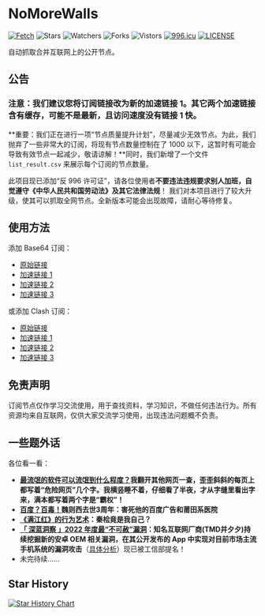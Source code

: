 # NoMoreWalls

[![Fetch](https://github.com/peasoft/NoMoreWalls/actions/workflows/fetch.yml/badge.svg)](https://github.com/peasoft/NoMoreWalls/actions/workflows/fetch.yml) ![Stars](https://img.shields.io/github/stars/peasoft/NoMoreWalls) ![Watchers](https://img.shields.io/github/watchers/peasoft/NoMoreWalls) ![Forks](https://img.shields.io/github/forks/peasoft/NoMoreWalls) ![Vistors](https://visitor-badge.laobi.icu/badge?page_id=peasoft.NoMoreWalls) [![996.icu](https://img.shields.io/badge/link-996.icu-red.svg)](https://996.icu) [![LICENSE](https://img.shields.io/badge/license-Anti%20996-blue.svg)](LICENSE.md)

自动抓取合并互联网上的公开节点。

## 公告

### 注意：我们建议您将订阅链接改为新的加速链接 1。其它两个加速链接含有缓存，可能不是最新，且访问速度没有链接 1 快。
**重要：我们正在进行一项“节点质量提升计划”，尽量减少无效节点。为此，我们抛弃了一些非常大的订阅，将现有节点数量控制在了 1000 以下，这暂时有可能会导致有效节点一起减少，敬请谅解！**同时，我们新增了一个文件 `list_result.csv` 来展示每个订阅的节点数量。

此项目现已添加“反 996 许可证”，请各位使用者**不要违法违规要求别人加班，自觉遵守《中华人民共和国劳动法》及其它法律法规**！
我们对本项目进行了较大升级，使其可以抓取全网节点。全新版本可能会出现故障，请耐心等待修复。

## 使用方法

添加 Base64 订阅：
- [原始链接](https://raw.githubusercontent.com/peasoft/NoMoreWalls/master/list.txt)
- [加速链接 1](https://ghproxy.net/https://raw.githubusercontent.com/peasoft/NoMoreWalls/master/list.txt)
- [加速链接 2](https://fastly.jsdelivr.net/gh/peasoft/NoMoreWalls@master/list.txt)
- [加速链接 3](https://cdn.staticaly.com/gh/peasoft/NoMoreWalls/master/list.txt)

或添加 Clash 订阅：
- [原始链接](https://raw.githubusercontent.com/peasoft/NoMoreWalls/master/list.yml)
- [加速链接 1](https://ghproxy.net/https://raw.githubusercontent.com/peasoft/NoMoreWalls/master/list.yml)
- [加速链接 2](https://fastly.jsdelivr.net/gh/peasoft/NoMoreWalls@master/list.yml)
- [加速链接 3](https://cdn.staticaly.com/gh/peasoft/NoMoreWalls/master/list.yml)

## 免责声明

订阅节点仅作学习交流使用，用于查找资料，学习知识，不做任何违法行为。所有资源均来自互联网，仅供大家交流学习使用，出现违法问题概不负责。

## 一些题外话

各位看一看：

- **[最流氓的软件可以流氓到什么程度？](https://www.zhihu.com/question/29129310)我翻开其他网页一查，歪歪斜斜的每页上都写着“危险网页”几个字。我横竖睡不着，仔细看了半夜，才从字缝里看出字来，满本都写着两个字是“霸权”！**
- **[百度？百毒！](https://user.guancha.cn/main/content?id=100552)魏则西去世3周年：害死他的百度广告和莆田系医院**
- **[《满江红》的行为艺术](https://www.bilibili.com/video/BV11v4y1t7Gw/)：秦桧竟是我自己？**
- **[「 深蓝洞察 」2022 年度最“不可赦”漏洞](https://mp.weixin.qq.com/s/P_EYQxOEupqdU0BJMRqWsw)：知名互联网厂商(TMD并夕夕)持续挖掘新的安卓 OEM 相关漏洞，在其公开发布的 App 中实现对目前市场主流手机系统的漏洞攻击**（[具体分析](https://mp.weixin.qq.com/s/kiLvnJSDZpYRHI_XiUx9gg)）现已被工信部提名！
- 未完待续……

## Star History

[![Star History Chart](https://api.star-history.com/svg?repos=peasoft/NoMoreWalls)](https://star-history.com/#peasoft/NoMoreWalls)
